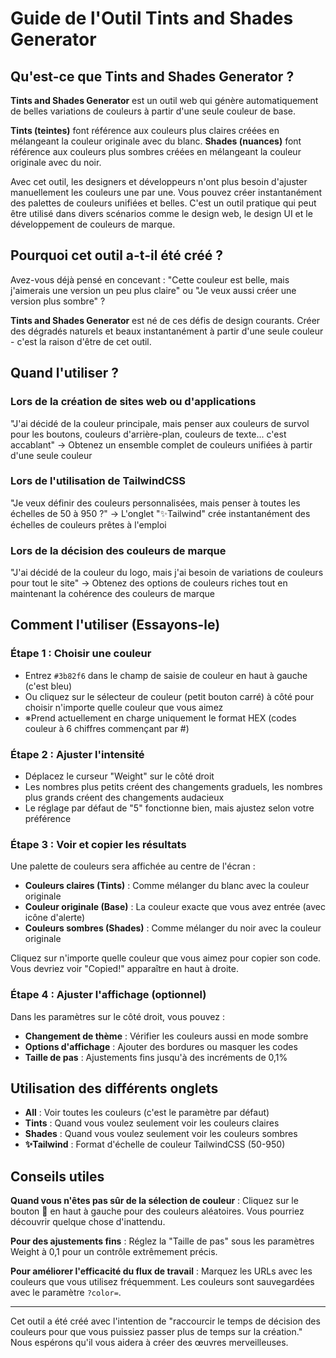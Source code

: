 # Guide de l'Outil Tints and Shades Generator

## Qu'est-ce que Tints and Shades Generator ?

**Tints and Shades Generator** est un outil web qui génère automatiquement de belles variations de couleurs à partir d'une seule couleur de base.

**Tints (teintes)** font référence aux couleurs plus claires créées en mélangeant la couleur originale avec du blanc. **Shades (nuances)** font référence aux couleurs plus sombres créées en mélangeant la couleur originale avec du noir.

Avec cet outil, les designers et développeurs n'ont plus besoin d'ajuster manuellement les couleurs une par une. Vous pouvez créer instantanément des palettes de couleurs unifiées et belles. C'est un outil pratique qui peut être utilisé dans divers scénarios comme le design web, le design UI et le développement de couleurs de marque.

## Pourquoi cet outil a-t-il été créé ?

Avez-vous déjà pensé en concevant : "Cette couleur est belle, mais j'aimerais une version un peu plus claire" ou "Je veux aussi créer une version plus sombre" ?

**Tints and Shades Generator** est né de ces défis de design courants. Créer des dégradés naturels et beaux instantanément à partir d'une seule couleur - c'est la raison d'être de cet outil.

## Quand l'utiliser ?

### Lors de la création de sites web ou d'applications

"J'ai décidé de la couleur principale, mais penser aux couleurs de survol pour les boutons, couleurs d'arrière-plan, couleurs de texte... c'est accablant"
→ Obtenez un ensemble complet de couleurs unifiées à partir d'une seule couleur

### Lors de l'utilisation de TailwindCSS

"Je veux définir des couleurs personnalisées, mais penser à toutes les échelles de 50 à 950 ?"
→ L'onglet "✨Tailwind" crée instantanément des échelles de couleurs prêtes à l'emploi

### Lors de la décision des couleurs de marque

"J'ai décidé de la couleur du logo, mais j'ai besoin de variations de couleurs pour tout le site"
→ Obtenez des options de couleurs riches tout en maintenant la cohérence des couleurs de marque

## Comment l'utiliser (Essayons-le)

### Étape 1 : Choisir une couleur

- Entrez `#3b82f6` dans le champ de saisie de couleur en haut à gauche (c'est bleu)
- Ou cliquez sur le sélecteur de couleur (petit bouton carré) à côté pour choisir n'importe quelle couleur que vous aimez
- ※Prend actuellement en charge uniquement le format HEX (codes couleur à 6 chiffres commençant par #)

### Étape 2 : Ajuster l'intensité

- Déplacez le curseur "Weight" sur le côté droit
- Les nombres plus petits créent des changements graduels, les nombres plus grands créent des changements audacieux
- Le réglage par défaut de "5" fonctionne bien, mais ajustez selon votre préférence

### Étape 3 : Voir et copier les résultats

Une palette de couleurs sera affichée au centre de l'écran :

- **Couleurs claires (Tints)** : Comme mélanger du blanc avec la couleur originale
- **Couleur originale (Base)** : La couleur exacte que vous avez entrée (avec icône d'alerte)
- **Couleurs sombres (Shades)** : Comme mélanger du noir avec la couleur originale

Cliquez sur n'importe quelle couleur que vous aimez pour copier son code. Vous devriez voir "Copied!" apparaître en haut à droite.

### Étape 4 : Ajuster l'affichage (optionnel)

Dans les paramètres sur le côté droit, vous pouvez :

- **Changement de thème** : Vérifier les couleurs aussi en mode sombre
- **Options d'affichage** : Ajouter des bordures ou masquer les codes
- **Taille de pas** : Ajustements fins jusqu'à des incréments de 0,1%

## Utilisation des différents onglets

- **All** : Voir toutes les couleurs (c'est le paramètre par défaut)
- **Tints** : Quand vous voulez seulement voir les couleurs claires
- **Shades** : Quand vous voulez seulement voir les couleurs sombres
- **✨Tailwind** : Format d'échelle de couleur TailwindCSS (50-950)

## Conseils utiles

**Quand vous n'êtes pas sûr de la sélection de couleur** : Cliquez sur le bouton 🔄 en haut à gauche pour des couleurs aléatoires. Vous pourriez découvrir quelque chose d'inattendu.

**Pour des ajustements fins** : Réglez la "Taille de pas" sous les paramètres Weight à 0,1 pour un contrôle extrêmement précis.

**Pour améliorer l'efficacité du flux de travail** : Marquez les URLs avec les couleurs que vous utilisez fréquemment. Les couleurs sont sauvegardées avec le paramètre `?color=`.

---

Cet outil a été créé avec l'intention de "raccourcir le temps de décision des couleurs pour que vous puissiez passer plus de temps sur la création." Nous espérons qu'il vous aidera à créer des œuvres merveilleuses.
